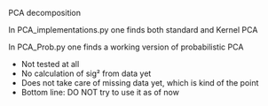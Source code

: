 PCA decomposition

In PCA_implementations.py one finds both standard and Kernel PCA

In PCA_Prob.py one finds a working version of probabilistic PCA

  - Not tested at all
  - No calculation of sig² from data yet
  - Does not take care of missing data yet, which is kind of the point
  - Bottom line: DO NOT try to use it as of now
